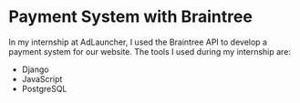 # Payment System with Braintree
In my internship at AdLauncher, I used the Braintree API to develop a payment system for our website.  The tools I used during my internship are:
* Django
* JavaScript
* PostgreSQL

